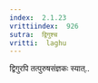 ```yaml
---
index:  2.1.23
vrittiindex:  926
sutra:  द्विगुश्च
vritti:  laghu 
---
```


द्विगुरपि तत्पुरुषसंज्ञकः स्यात्..

